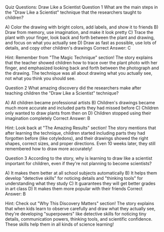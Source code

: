 Quiz Questions: Draw Like a Scientist
Question 1
What are the main steps in the "Draw Like a Scientist" technique that the researchers taught to children?

 A) Color the drawing with bright colors, add labels, and show it to friends
 B) Draw from memory, use imagination, and make it look pretty
 C) Trace the plant with your finger, look back and forth between the plant and drawing, and focus on what you actually see
 D) Draw as fast as possible, use lots of details, and copy other children's drawings
Correct Answer: C

Hint: Remember from "The Magic Technique" section! The story explains that the teacher showed children how to trace over the plant photo with her finger, and emphasized looking back and forth between the photograph and the drawing. The technique was all about drawing what you actually see, not what you think you should see.

Question 2
What amazing discovery did the researchers make after teaching children the "Draw Like a Scientist" technique?

 A) All children became professional artists
 B) Children's drawings became much more accurate and included parts they had missed before
 C) Children only wanted to draw plants from then on
 D) Children stopped using their imagination completely
Correct Answer: B

Hint: Look back at "The Amazing Results" section! The story mentions that after learning the technique, children started including parts they had forgotten before (like cotyledons), and their drawings showed the right shapes, correct sizes, and proper directions. Even 10 weeks later, they still remembered how to draw more accurately!

Question 3
According to the story, why is learning to draw like a scientist important for children, even if they're not planning to become scientists?

 A) It makes them better at all school subjects automatically
 B) It helps them develop "detective skills" for noticing details and "thinking tools" for understanding what they study
 C) It guarantees they will get better grades in art class
 D) It makes them more popular with their friends
Correct Answer: B

Hint: Check out "Why This Discovery Matters" section! The story explains that when kids learn to observe carefully and draw what they actually see, they're developing "superpowers" like detective skills for noticing tiny details, communication powers, thinking tools, and scientific confidence. These skills help them in all kinds of science learning!